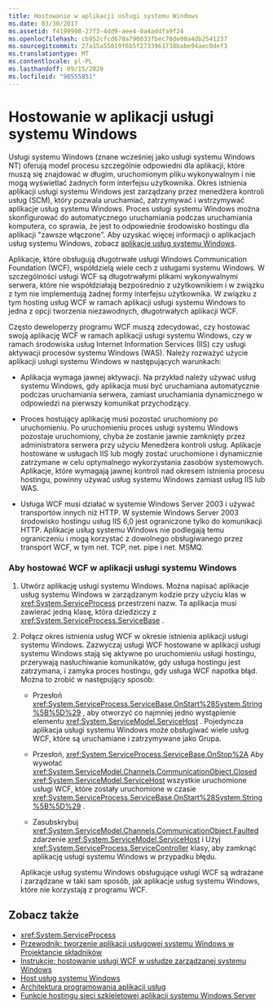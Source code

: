 ```yaml
---
title: Hostowanie w aplikacji usługi systemu Windows
ms.date: 03/30/2017
ms.assetid: f4199998-27f3-4dd9-aee4-0a4addfa9f24
ms.openlocfilehash: cb952cfcd670a790033fbec70de00a4db2541237
ms.sourcegitcommit: 27a15a55019f6b5f2733961738babe94aec0def3
ms.translationtype: MT
ms.contentlocale: pl-PL
ms.lasthandoff: 09/15/2020
ms.locfileid: "90555851"
---
```

# <a name="hosting-in-a-windows-service-application"></a>Hostowanie w aplikacji usługi systemu Windows
Usługi systemu Windows (znane wcześniej jako usługi systemu Windows NT) oferują model procesu szczególnie odpowiedni dla aplikacji, które muszą się znajdować w długim, uruchomionym pliku wykonywalnym i nie mogą wyświetlać żadnych form interfejsu użytkownika. Okres istnienia aplikacji usługi systemu Windows jest zarządzany przez menedżera kontroli usług (SCM), który pozwala uruchamiać, zatrzymywać i wstrzymywać aplikacje usług systemu Windows. Proces usługi systemu Windows można skonfigurować do automatycznego uruchamiania podczas uruchamiania komputera, co sprawia, że jest to odpowiednie środowisko hostingu dla aplikacji "zawsze włączone". Aby uzyskać więcej informacji o aplikacjach usług systemu Windows, zobacz [aplikacje usług systemu Windows](https://go.microsoft.com/fwlink/?LinkId=89450).  
  
 Aplikacje, które obsługują długotrwałe usługi Windows Communication Foundation (WCF), współdzielą wiele cech z usługami systemu Windows. W szczególności usługi WCF są długotrwałymi plikami wykonywalnymi serwera, które nie współdziałają bezpośrednio z użytkownikiem i w związku z tym nie implementują żadnej formy interfejsu użytkownika. W związku z tym hosting usług WCF w ramach aplikacji usługi systemu Windows to jedna z opcji tworzenia niezawodnych, długotrwałych aplikacji WCF.  
  
 Często deweloperzy programu WCF muszą zdecydować, czy hostować swoją aplikację WCF w ramach aplikacji usługi systemu Windows, czy w ramach środowiska usług Internet Information Services (IIS) czy usługi aktywacji procesów systemu Windows (WAS). Należy rozważyć użycie aplikacji usługi systemu Windows w następujących warunkach:  
  
- Aplikacja wymaga jawnej aktywacji. Na przykład należy używać usług systemu Windows, gdy aplikacja musi być uruchamiana automatycznie podczas uruchamiania serwera, zamiast uruchamiania dynamicznego w odpowiedzi na pierwszy komunikat przychodzący.  
  
- Proces hostujący aplikację musi pozostać uruchomiony po uruchomieniu. Po uruchomieniu proces usługi systemu Windows pozostaje uruchomiony, chyba że zostanie jawnie zamknięty przez administratora serwera przy użyciu Menedżera kontroli usług. Aplikacje hostowane w usługach IIS lub mogły zostać uruchomione i dynamicznie zatrzymane w celu optymalnego wykorzystania zasobów systemowych. Aplikacje, które wymagają jawnej kontroli nad okresem istnienia procesu hostingu, powinny używać usług systemu Windows zamiast usług IIS lub WAS.  
  
- Usługa WCF musi działać w systemie Windows Server 2003 i używać transportów innych niż HTTP. W systemie Windows Server 2003 środowisko hostingu usług IIS 6,0 jest ograniczone tylko do komunikacji HTTP. Aplikacje usług systemu Windows nie podlegają temu ograniczeniu i mogą korzystać z dowolnego obsługiwanego przez transport WCF, w tym net. TCP, net. pipe i net. MSMQ.  
  
### <a name="to-host-wcf-inside-of-a-windows-service-application"></a>Aby hostować WCF w aplikacji usługi systemu Windows  
  
1. Utwórz aplikację usługi systemu Windows. Można napisać aplikacje usług systemu Windows w zarządzanym kodzie przy użyciu klas w <xref:System.ServiceProcess> przestrzeni nazw. Ta aplikacja musi zawierać jedną klasę, która dziedziczy z <xref:System.ServiceProcess.ServiceBase> .  
  
2. Połącz okres istnienia usług WCF w okresie istnienia aplikacji usługi systemu Windows. Zazwyczaj usługi WCF hostowane w aplikacji usługi systemu Windows stają się aktywne po uruchomieniu usługi hostingu, przerywają nasłuchiwanie komunikatów, gdy usługa hostingu jest zatrzymana, i zamyka proces hostingu, gdy usługa WCF napotka błąd. Można to zrobić w następujący sposób:  
  
    - Przesłoń <xref:System.ServiceProcess.ServiceBase.OnStart%28System.String%5B%5D%29> , aby otworzyć co najmniej jedno wystąpienie elementu <xref:System.ServiceModel.ServiceHost> . Pojedyncza aplikacja usługi systemu Windows może obsługiwać wiele usług WCF, które są uruchamiane i zatrzymywane jako Grupa.  
  
    - Przesłoń, <xref:System.ServiceProcess.ServiceBase.OnStop%2A> Aby wywołać <xref:System.ServiceModel.Channels.CommunicationObject.Closed> <xref:System.ServiceModel.ServiceHost> wszystkie uruchomione usługi WCF, które zostały uruchomione w czasie <xref:System.ServiceProcess.ServiceBase.OnStart%28System.String%5B%5D%29> .  
  
    - Zasubskrybuj <xref:System.ServiceModel.Channels.CommunicationObject.Faulted> zdarzenie <xref:System.ServiceModel.ServiceHost> i Użyj <xref:System.ServiceProcess.ServiceController> klasy, aby zamknąć aplikację usługi systemu Windows w przypadku błędu.  
  
     Aplikacje usług systemu Windows obsługujące usługi WCF są wdrażane i zarządzane w taki sam sposób, jak aplikacje usług systemu Windows, które nie korzystają z programu WCF.  
  
## <a name="see-also"></a>Zobacz także

- <xref:System.ServiceProcess>
- [Przewodnik: tworzenie aplikacji usługowej systemu Windows w Projektancie składników](https://go.microsoft.com/fwlink/?LinkId=94875)
- [Instrukcje: hostowanie usługi WCF w usłudze zarządzanej systemu Windows](how-to-host-a-wcf-service-in-a-managed-windows-service.md)
- [Host usług systemu Windows](../samples/windows-service-host.md)
- [Architektura programowania aplikacji usług](https://go.microsoft.com/fwlink/?LinkId=94876)
- [Funkcje hostingu sieci szkieletowej aplikacji systemu Windows Server](/previous-versions/appfabric/ee677189(v=azure.10))

